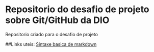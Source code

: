 # Repositorio do desafio de projeto sobre Git/GitHub da DIO
Repositorio criado para o desafio de projeto

##Links uteis:
[Sintaxe basica de markdown](https://www.markdownguide.org/basic-syntax/)
